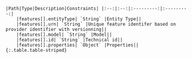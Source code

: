     |Path|Type|Description|Constraints| |:--:|:--:|:---------:|:---------:|
        |features[].entityType| `String` |Entity Type||
        |features[].urn| `String` |Unique feature identifer based on provider identifier with versionning||
        |features[].model| `String` |Model||
        |features[].id| `String` |Technical id||
        |features[].properties| `Object` |Properties||
    {:.table.table-striped}
